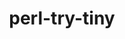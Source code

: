 ---
title: "perl-try-tiny"
layout: cache
categories: [package, develop-2025-01-05]
meta: {"versions": ["0.31"], "compilers": ["gcc@=11.1.0", "gcc@=11.4.0"], "oss": ["ubuntu20.04", "ubuntu22.04"], "platforms": ["linux"], "targets": ["x86_64_v3"], "stacks": ["data-vis-sdk", "e4s", "hep", "root"], "num_specs": 2, "num_specs_by_stack": {"root": 2, "data-vis-sdk": 1, "e4s": 1, "hep": 1}}
spec_details: [{"hash": "dwn6zjxlmxpv34zkg5avl6ea7sibilta", "compiler": "gcc@=11.1.0", "versions": ["0.31"], "os": "ubuntu20.04", "platform": "linux", "target": "x86_64_v3", "variants": ["build_system=perl"], "stacks": ["root", "data-vis-sdk"], "size": "-", "tarball": "https://binaries.spack.io/develop-2025-01-05/build_cache/linux-ubuntu20.04-x86_64_v3/gcc-11.1.0/perl-try-tiny-0.31/linux-ubuntu20.04-x86_64_v3-gcc-11.1.0-perl-try-tiny-0.31-dwn6zjxlmxpv34zkg5avl6ea7sibilta.spack"}, {"hash": "hcxzp4ianfb3rdovvpoa5thesap5cr3i", "compiler": "gcc@=11.4.0", "versions": ["0.31"], "os": "ubuntu22.04", "platform": "linux", "target": "x86_64_v3", "variants": ["build_system=perl"], "stacks": ["root", "e4s", "hep"], "size": "-", "tarball": "https://binaries.spack.io/develop-2025-01-05/build_cache/linux-ubuntu22.04-x86_64_v3/gcc-11.4.0/perl-try-tiny-0.31/linux-ubuntu22.04-x86_64_v3-gcc-11.4.0-perl-try-tiny-0.31-hcxzp4ianfb3rdovvpoa5thesap5cr3i.spack"}]
---